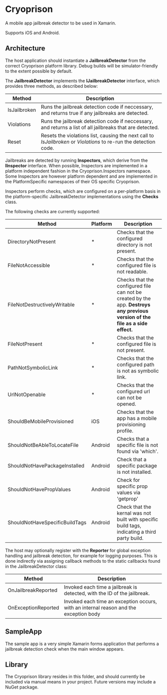 # Cryoprison

A mobile app jailbreak detector to be used in Xamarin.

Supports iOS and Android.

## Architecture

The host application should instantiate a **JailbreakDetector** from the correct
Cryoprison platform library.  Debug builds will be simulator-friendly to the
extent possible by default.

The **JailbreakDetector** implements the **IJailbreakDetector** interface, which
provides three methods, as described below:

Method | Description
------ | -----------
IsJailbroken | Runs the jailbreak detection code if neccessary, and returns true if any jailbreaks are detected.
Violations | Runs the jailbreak detection code if neccessary, and returns a list of all jailbreaks that are detected.
Reset | Resets the violations list, causing the next call to *IsJailbroken* or *Violations* to re-run the detection code.

Jailbreaks are detected by running **Inspectors**, which derive from the **IInspector**
interface.  When possible, Inspectors are implemented in a platform independent
fashion in the Cryoprison.Inspectors namespace.  Some Inspectors are however
platform dependent and are implemented in the PlatformSpecific namespaces of
their OS specific Cryoprison.

Inspectors perform checks, which are configured on a per-platform basis in the
platform-specific JailbreakDetector implementations using the **Checks** class.

The following checks are currently supported:

Method | Platform | Description
------ | -------- | -----------
DirectoryNotPresent | * | Checks that the configured directory is not present.
FileNotAccessible | * | Checks that the configured file is not readable.
FileNotDestructivelyWritable | * | Checks that the configured file can not be created by the app.  **Destroys any previous version of the file as a side effect.**
FileNotPresent | * | Checks that the configured file is not present.
PathNotSymbolicLink | * | Checks that the configured path is not as symbolic link.
UrlNotOpenable | * | Checks that the configured url can not be opened.
ShouldBeMobileProvisioned | iOS | Checks that the app has a mobile provisioning profile.
ShouldNotBeAbleToLocateFile | Android | Checks that a specific file is not found via 'which'.
ShouldNotHavePackageInstalled | Android | Check that a specific package is not installed.
ShouldNotHavePropValues | Android | Check for specific prop values via 'getprop'
ShouldNotHaveSpecificBuildTags | Android | Check that the kernal was not built with specific build tags, indicating a third party build.

The host may optionally register with the **Reporter** for global exception handling
and jailbreak detection, for example for logging purposes.  This is done
indirectly via assigning callback methods to the static callbacks found in the
JailbreakDetector class:

Method | Description
------ | -----------
OnJailbreakReported | Invoked each time a jailbreak is detected, with the ID of the jailbreak.
OnExceptionReported | Invoked each time an exception occurs, with an internal reason and the exception body


## SampleApp

The sample app is a very simple Xamarin forms application that performs a
jailbreak detection check when the main window appears.

## Library

The Cryoprison library resides in this folder, and should currently be included
via manual means in your project.  Future versions may include a NuGet package.
